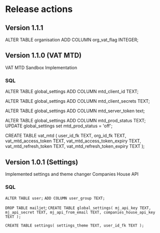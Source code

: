 # Release actions

## Version 1.1.1

ALTER TABLE organisation
ADD COLUMN org_vat_flag INTEGER; 

## Version 1.1.0 (VAT MTD)

VAT MTD Sandbox Implementation

### SQL

ALTER TABLE global_settings
ADD COLUMN mtd_client_id TEXT;

ALTER TABLE global_settings
ADD COLUMN mtd_client_secrets TEXT;

ALTER TABLE global_settings
ADD COLUMN mtd_server_token text;

ALTER TABLE global_settings
ADD COLUMN mtd_prod_status TEXT;
UPDATE global_settings set mtd_prod_status = 'off';

CREATE TABLE vat_mtd (
    user_id_fk TEXT,
    org_id_fk TEXT,
    vat_mtd_access_token TEXT,
    vat_mtd_access_token_expiry TEXT,
    vat_mtd_refresh_token TEXT,
    vat_mtd_refresh_token_expiry TEXT
);

## Version 1.0.1 (Settings)

Implemented settings and theme changer
Companies House API

### SQL

`ALTER TABLE user;`
`ADD COLUMN user_group TEXT;`

`DROP TABLE mailjet`;
`CREATE TABLE global_settings(
    mj_api_key TEXT,
    mj_api_secret TEXT,
    mj_api_from_email TEXT,
    companies_house_api_key TEXT
);`

`CREATE TABLE settings(
    settings_theme TEXT,
    user_id_fk TEXT
);`
